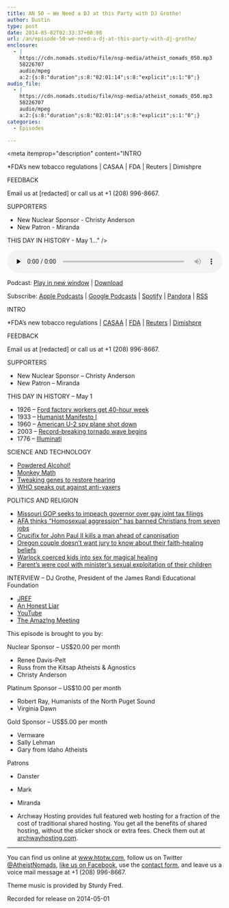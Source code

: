 ```yaml
---
title: AN 50 – We Need a DJ at this Party with DJ Grothe!
author: Dustin
type: post
date: 2014-05-02T02:33:37+00:00
url: /an/episode-50-we-need-a-dj-at-this-party-with-dj-grothe/
enclosure:
  - |
    https://cdn.nomads.studio/file/nsp-media/atheist_nomads_050.mp3
    58226707
    audio/mpeg
    a:2:{s:8:"duration";s:8:"02:01:14";s:8:"explicit";s:1:"0";}
audio_file:
  - |
    https://cdn.nomads.studio/file/nsp-media/atheist_nomads_050.mp3
    58226707
    audio/mpeg
    a:2:{s:8:"duration";s:8:"02:01:14";s:8:"explicit";s:1:"0";}
categories:
  - Episodes

---
```

<div itemscope itemtype="http://schema.org/AudioObject">
  <meta itemprop="name" content="Episode 50 &#8211; We Need a DJ at this Party with DJ Grothe!" />
  
  <meta itemprop="uploadDate" content="2014-05-01T20:33:37-06:00" />
  
  <meta itemprop="encodingFormat" content="audio/mpeg" />
  
  <meta itemprop="duration" content="PT2H01M14S" />
  
  <meta itemprop="description" content="INTRO

*FDA’s new tobacco regulations | CASAA | FDA | Reuters | Dimishpre

FEEDBACK

Email us at [redacted] or call us at +1 (208) 996-8667.

SUPPORTERS

* New Nuclear Sponsor - Christy Anderson
* New Patron - Miranda

THIS DAY IN HISTORY - May 1..." />
  
  <meta itemprop="contentUrl" content="https://dts.podtrac.com/redirect.mp3/cdn.nomads.studio/file/nsp-media/atheist_nomads_050.mp3" />
  
  <meta itemprop="contentSize" content="55.5" />
  </p> 
  
  <div class="powerpress_player" id="powerpress_player_8305">
    <audio class="wp-audio-shortcode" id="audio-5188-49" preload="none" style="width: 100%;" controls="controls"><source type="audio/mpeg" src="https://dts.podtrac.com/redirect.mp3/cdn.nomads.studio/file/nsp-media/atheist_nomads_050.mp3?_=49" /><a href="https://dts.podtrac.com/redirect.mp3/cdn.nomads.studio/file/nsp-media/atheist_nomads_050.mp3">https://dts.podtrac.com/redirect.mp3/cdn.nomads.studio/file/nsp-media/atheist_nomads_050.mp3</a></audio>
  </div>
</div>

<p class="powerpress_links powerpress_links_mp3">
  Podcast: <a href="https://dts.podtrac.com/redirect.mp3/cdn.nomads.studio/file/nsp-media/atheist_nomads_050.mp3" class="powerpress_link_pinw" target="_blank" title="Play in new window" onclick="return powerpress_pinw('https://htotw.com/?powerpress_pinw=5188-podcast');" rel="nofollow">Play in new window</a> | <a href="https://dts.podtrac.com/redirect.mp3/cdn.nomads.studio/file/nsp-media/atheist_nomads_050.mp3" class="powerpress_link_d" title="Download" rel="nofollow" download="atheist_nomads_050.mp3">Download</a>
</p>

<p class="powerpress_links powerpress_subscribe_links">
  Subscribe: <a href="https://podcasts.apple.com/us/podcast/humanists-take-on-the-world/id530050098?mt=2&ls=1" class="powerpress_link_subscribe powerpress_link_subscribe_itunes" target="_blank" title="Subscribe on Apple Podcasts" rel="nofollow">Apple Podcasts</a> | <a href="https://www.google.com/podcasts?feed=aHR0cDovL2F0aGVpc3Rub21hZHMubGlic3luLmNvbS9yc3M%3D" class="powerpress_link_subscribe powerpress_link_subscribe_googleplay" target="_blank" title="Subscribe on Google Podcasts" rel="nofollow">Google Podcasts</a> | <a href="https://open.spotify.com/show/3LzK2xZGike6Tc1GEMtMbr?si=LieN9SNuTpq96smuaUsH8A" class="powerpress_link_subscribe powerpress_link_subscribe_spotify" target="_blank" title="Subscribe on Spotify" rel="nofollow">Spotify</a> | <a href="https://www.pandora.com/podcast/atheist-nomads/PC:10122?corr=62071012&part=ug" class="powerpress_link_subscribe powerpress_link_subscribe_pandora" target="_blank" title="Subscribe on Pandora" rel="nofollow">Pandora</a> | <a href="https://htotw.com/feed/podcast/" class="powerpress_link_subscribe powerpress_link_subscribe_rss" target="_blank" title="Subscribe via RSS" rel="nofollow">RSS</a>
</p>

INTRO

*FDA’s new tobacco regulations | <a href="http://blog.casaa.org/2014/04/casaa-assessment-of-fda-deeming.html?m=1" target="_blank" rel="noopener">CASAA</a> | <a href="http://www.fda.gov/TobaccoProducts/Labeling/ucm388395.htm" target="_blank" rel="noopener">FDA</a> | <a href="http://www.reuters.com/article/2014/04/24/us-usa-health-ecigarettes-idUSBREA3N08X20140424" target="_blank" rel="noopener">Reuters</a> | <a href="http://dimisphere.com/fda-regulations-what-can-we-do-now/" target="_blank" rel="noopener">Dimishpre</a>

FEEDBACK

Email us at [redacted] or call us at +1 (208) 996-8667.

SUPPORTERS

* New Nuclear Sponsor &#8211; Christy Anderson  
* New Patron &#8211; Miranda

THIS DAY IN HISTORY &#8211; May 1

* 1926 &#8211; <a href="http://www.history.com/this-day-in-history/ford-factory-workers-get-40-hour-week" target="_blank" rel="noopener">Ford factory workers get 40-hour week</a>  
* 1933 &#8211; <a href="http://en.wikipedia.org/wiki/Humanist_Manifesto_I" target="_blank" rel="noopener">Humanist Manifesto I</a>  
* 1960 &#8211; <a href="http://www.history.com/this-day-in-history/american-u-2-spy-plane-shot-down" target="_blank" rel="noopener">American U-2 spy plane shot down</a>  
* 2003 &#8211; <a href="http://www.history.com/this-day-in-history/record-breaking-tornado-wave-begins" target="_blank" rel="noopener">Record-breaking tornado wave begins</a>  
* 1776 &#8211; <a href="http://en.wikipedia.org/wiki/Illuminati" target="_blank" rel="noopener">Illuminati</a>

SCIENCE AND TECHNOLOGY  
* <a href="http://www.iflscience.com/chemistry/powdered-alcohol-coming-us" target="_blank" rel="noopener">Powdered Alcohol!</a>  
* <a href="http://www.newscientist.com/article/dn25447-monkey-mathematicians-hint-at-brains-number-perception.html" target="_blank" rel="noopener">Monkey Math</a>  
* <a href="http://www.newscientist.com/article/mg22229662.400-deaf-people-get-gene-tweak-to-restore-natural-hearing.html" target="_blank" rel="noopener">Tweaking genes to restore hearing</a>  
* <a href="http://www.rawstory.com/rs/2014/04/23/world-health-organization-hits-back-at-vaccine-deniers/" target="_blank" rel="noopener">WHO speaks out against anti-vaxers</a>

POLITICS AND RELIGION

* <a href="http://www.rawstory.com/rs/2014/04/23/missouri-gop-begins-impeachment-of-governor-for-giving-gay-couples-equal-tax-breaks/" target="_blank" rel="noopener">Missouri GOP seeks to impeach governor over gay joint tax filings</a>  
* <a href="http://www.rightwingwatch.org/content/afa-warns-homosexual-aggression-has-banned-christians-7-common-careers" target="_blank" rel="noopener">AFA thinks “Homosexual aggression” has banned Christians from seven jobs</a>  
* <a href="http://www.rawstory.com/rs/2014/04/24/giant-john-paul-ii-crucifix-falls-and-instantly-crushes-young-man-to-death-in-italy/" target="_blank" rel="noopener">Crucifix for John Paul II kills a man ahead of canonisation</a>  
* <a href="http://www.rawstory.com/rs/2014/04/23/or-couple-whose-daughter-died-untreated-wants-faith-healing-beliefs-kept-from-jury/" target="_blank" rel="noopener">Oregon couple doesn&#8217;t want jury to know about their faith-healing beliefs</a>  
* <a href="http://www.bdtonline.com/breakingnews/x1535574442/Bluefield-man-claiming-to-be-magical-warlock-arrested-for-sex-crimes-against-children" target="_blank" rel="noopener">Warlock coerced kids into sex for magical healing</a>  
* <a href="http://www.startribune.com/local/255322011.html" target="_blank" rel="noopener">Parent’s were cool with minister’s sexual exploitation of their children</a>

INTERVIEW &#8211; DJ Grothe, President of the James Randi Educational Foundation  
* <a href="http://www.randi.org/site/" target="_blank" rel="noopener">JREF</a>  
* <a href="http://anhonestliar.com/wp/" target="_blank" rel="noopener">An Honest Liar</a>  
* <a href="https://www.youtube.com/user/JamesRandiFoundation" target="_blank" rel="noopener">YouTube</a>  
* <a href="http://www.amazingmeeting.com/" target="_blank" rel="noopener">The Amaz!ng Meeting</a>

This episode is brought to you by:

Nuclear Sponsor &#8211; US$20.00 per month  
* Renee Davis-Pelt  
* Russ from the Kitsap Atheists & Agnostics  
* Christy Anderson

Platinum Sponsor – US$10.00 per month  
* Robert Ray, Humanists of the North Puget Sound  
* Virginia Dawn

Gold Sponsor – US$5.00 per month  
* Vernware  
* Sally Lehman  
* Gary from Idaho Atheists

Patrons  
* Danster  
* Mark  
* Miranda

* Archway Hosting provides full featured web hosting for a fraction of the cost of traditional shared hosting. You get all the benefits of shared hosting, without the sticker shock or extra fees. Check them out at <a href="http://archwayhosting.com/" target="_blank" rel="noopener">archwayhosting.com</a>.

<hr width="500" />

You can find us online at <a href="https://www.htotw.com/" target="_blank" rel="noopener">www.htotw.com</a>, follow us on Twitter <a href="https://htotw.com/twitter" target="_blank" rel="noopener">@AtheistNomads</a>, <a href="https://htotw.com/facebook" target="_blank" rel="noopener">like us on Facebook</a>, use the [contact form](https://htotw.com/contact), and leave us a voice mail message at +1 (208) 996-8667.

Theme music is provided by Sturdy Fred.

Recorded for release on 2014-05-01